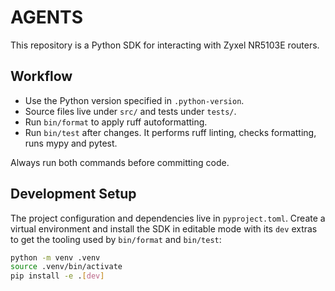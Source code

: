 # AGENTS

This repository is a Python SDK for interacting with Zyxel NR5103E routers.

## Workflow
- Use the Python version specified in `.python-version`.
- Source files live under `src/` and tests under `tests/`.
- Run `bin/format` to apply ruff autoformatting.
- Run `bin/test` after changes. It performs ruff linting, checks formatting, runs mypy and pytest.

Always run both commands before committing code.

## Development Setup
The project configuration and dependencies live in `pyproject.toml`.
Create a virtual environment and install the SDK in editable mode with its
`dev` extras to get the tooling used by `bin/format` and `bin/test`:

```sh
python -m venv .venv
source .venv/bin/activate
pip install -e .[dev]
```
